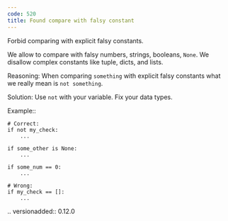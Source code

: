 ```yaml
---
code: 520
title: Found compare with falsy constant
---
```



Forbid comparing with explicit falsy constants.

We allow to compare with falsy numbers, strings, booleans, ``None``.
We disallow complex constants like tuple, dicts, and lists.

Reasoning:
    When comparing ``something`` with explicit falsy constants
    what we really mean is ``not something``.

Solution:
    Use ``not`` with your variable.
    Fix your data types.

Example::

    # Correct:
    if not my_check:
        ...

    if some_other is None:
        ...

    if some_num == 0:
        ...

    # Wrong:
    if my_check == []:
        ...

.. versionadded:: 0.12.0